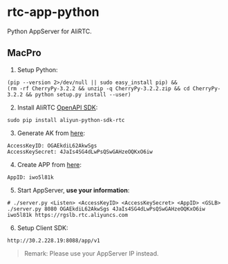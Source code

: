 # rtc-app-python

Python AppServer for AliRTC.

## MacPro

1. Setup Python:

```
(pip --version 2>/dev/null || sudo easy_install pip) &&
(rm -rf CherryPy-3.2.2 && unzip -q CherryPy-3.2.2.zip && cd CherryPy-3.2.2 && python setup.py install --user)
```

2. Install AliRTC [OpenAPI SDK](https://develop.aliyun.com/tools/sdk#/python):

```
sudo pip install aliyun-python-sdk-rtc
```

3. Generate AK from [here](https://usercenter.console.aliyun.com/#/manage/ak):

```
AccessKeyID: OGAEkdiL62AkwSgs
AccessKeySecret: 4JaIs4SG4dLwPsQSwGAHzeOQKxO6iw
```

4. Create APP from [here](https://rtc.console.aliyun.com/#/manage):

```
AppID: iwo5l81k
```

5. Start AppServer, **use your information**:

```
# ./server.py <Listen> <AccessKeyID> <AccessKeySecret> <AppID> <GSLB>
./server.py 8080 OGAEkdiL62AkwSgs 4JaIs4SG4dLwPsQSwGAHzeOQKxO6iw iwo5l81k https://rgslb.rtc.aliyuncs.com
```

6. Setup Client SDK:

```
http://30.2.228.19:8088/app/v1
```

> Remark: Please use your AppServer IP instead.
